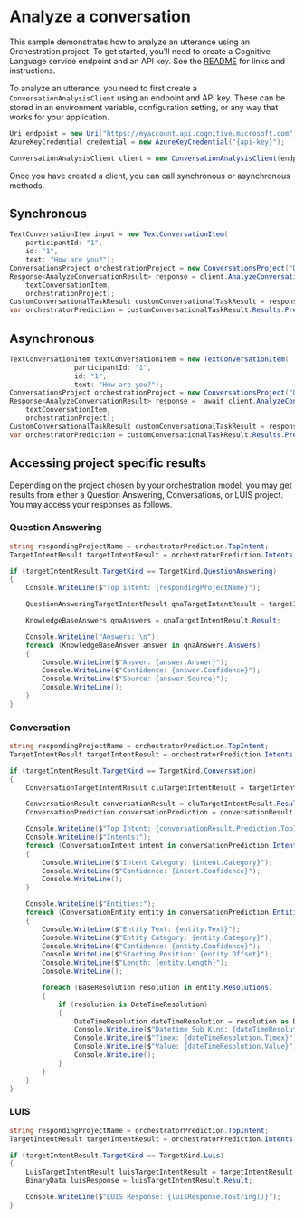 # Analyze a conversation

This sample demonstrates how to analyze an utterance using an Orchestration project. To get started, you'll need to create a Cognitive Language service endpoint and an API key. See the [README](https://github.com/Azure/azure-sdk-for-net/blob/main/sdk/cognitivelanguage/Azure.AI.Language.Conversations/README.md) for links and instructions.

To analyze an utterance, you need to first create a `ConversationAnalysisClient` using an endpoint and API key. These can be stored in an environment variable, configuration setting, or any way that works for your application.

```C# Snippet:ConversationAnalysisClient_Create
Uri endpoint = new Uri("https://myaccount.api.cognitive.microsoft.com");
AzureKeyCredential credential = new AzureKeyCredential("{api-key}");

ConversationAnalysisClient client = new ConversationAnalysisClient(endpoint, credential);
```

Once you have created a client, you can call synchronous or asynchronous methods.

## Synchronous

```C# Snippet:ConversationAnalysis_AnalyzeConversationOrchestrationPrediction
TextConversationItem input = new TextConversationItem(
    participantId: "1",
    id: "1",
    text: "How are you?");
ConversationsProject orchestrationProject = new ConversationsProject("DomainOrchestrator", "production");
Response<AnalyzeConversationResult> response = client.AnalyzeConversation(
    textConversationItem,
    orchestrationProject);
CustomConversationalTaskResult customConversationalTaskResult = response.Value as CustomConversationalTaskResult;
var orchestratorPrediction = customConversationalTaskResult.Results.Prediction as OrchestratorPrediction;
```

## Asynchronous

```C# Snippet:ConversationAnalysis_AnalyzeConversationOrchestrationPredictionAsync
TextConversationItem textConversationItem = new TextConversationItem(
                participantId: "1",
                id: "1",
                text: "How are you?");
ConversationsProject orchestrationProject = new ConversationsProject("DomainOrchestrator", "production");
Response<AnalyzeConversationResult> response =  await client.AnalyzeConversationAsync(
    textConversationItem,
    orchestrationProject);
CustomConversationalTaskResult customConversationalTaskResult = response.Value as CustomConversationalTaskResult;
var orchestratorPrediction = customConversationalTaskResult.Results.Prediction as OrchestratorPrediction;
```

## Accessing project specific results

Depending on the project chosen by your orchestration model, you may get results from either a Question Answering, Conversations, or LUIS project. You may access your responses as follows.

### Question Answering

```C# Snippet:ConversationAnalysis_AnalyzeConversationOrchestrationPredictionQnA
string respondingProjectName = orchestratorPrediction.TopIntent;
TargetIntentResult targetIntentResult = orchestratorPrediction.Intents[respondingProjectName];

if (targetIntentResult.TargetKind == TargetKind.QuestionAnswering)
{
    Console.WriteLine($"Top intent: {respondingProjectName}");

    QuestionAnsweringTargetIntentResult qnaTargetIntentResult = targetIntentResult as QuestionAnsweringTargetIntentResult;

    KnowledgeBaseAnswers qnaAnswers = qnaTargetIntentResult.Result;

    Console.WriteLine("Answers: \n");
    foreach (KnowledgeBaseAnswer answer in qnaAnswers.Answers)
    {
        Console.WriteLine($"Answer: {answer.Answer}");
        Console.WriteLine($"Confidence: {answer.Confidence}");
        Console.WriteLine($"Source: {answer.Source}");
        Console.WriteLine();
    }
}
```

### Conversation

```C# Snippet:ConversationAnalysis_AnalyzeConversationOrchestrationPredictionConversation
string respondingProjectName = orchestratorPrediction.TopIntent;
TargetIntentResult targetIntentResult = orchestratorPrediction.Intents[respondingProjectName];

if (targetIntentResult.TargetKind == TargetKind.Conversation)
{
    ConversationTargetIntentResult cluTargetIntentResult = targetIntentResult as ConversationTargetIntentResult;

    ConversationResult conversationResult = cluTargetIntentResult.Result;
    ConversationPrediction conversationPrediction = conversationResult.Prediction;

    Console.WriteLine($"Top Intent: {conversationResult.Prediction.TopIntent}");
    Console.WriteLine($"Intents:");
    foreach (ConversationIntent intent in conversationPrediction.Intents)
    {
        Console.WriteLine($"Intent Category: {intent.Category}");
        Console.WriteLine($"Confidence: {intent.Confidence}");
        Console.WriteLine();
    }

    Console.WriteLine($"Entities:");
    foreach (ConversationEntity entity in conversationPrediction.Entities)
    {
        Console.WriteLine($"Entity Text: {entity.Text}");
        Console.WriteLine($"Entity Category: {entity.Category}");
        Console.WriteLine($"Confidence: {entity.Confidence}");
        Console.WriteLine($"Starting Position: {entity.Offset}");
        Console.WriteLine($"Length: {entity.Length}");
        Console.WriteLine();

        foreach (BaseResolution resolution in entity.Resolutions)
        {
            if (resolution is DateTimeResolution)
            {
                DateTimeResolution dateTimeResolution = resolution as DateTimeResolution;
                Console.WriteLine($"Datetime Sub Kind: {dateTimeResolution.DateTimeSubKind}");
                Console.WriteLine($"Timex: {dateTimeResolution.Timex}");
                Console.WriteLine($"Value: {dateTimeResolution.Value}");
                Console.WriteLine();
            }
        }
    }
}
```

### LUIS

```C# Snippet:ConversationAnalysis_AnalyzeConversationOrchestrationPredictionLuis
string respondingProjectName = orchestratorPrediction.TopIntent;
TargetIntentResult targetIntentResult = orchestratorPrediction.Intents[respondingProjectName];

if (targetIntentResult.TargetKind == TargetKind.Luis)
{
    LuisTargetIntentResult luisTargetIntentResult = targetIntentResult as LuisTargetIntentResult;
    BinaryData luisResponse = luisTargetIntentResult.Result;

    Console.WriteLine($"LUIS Response: {luisResponse.ToString()}");
}
```
